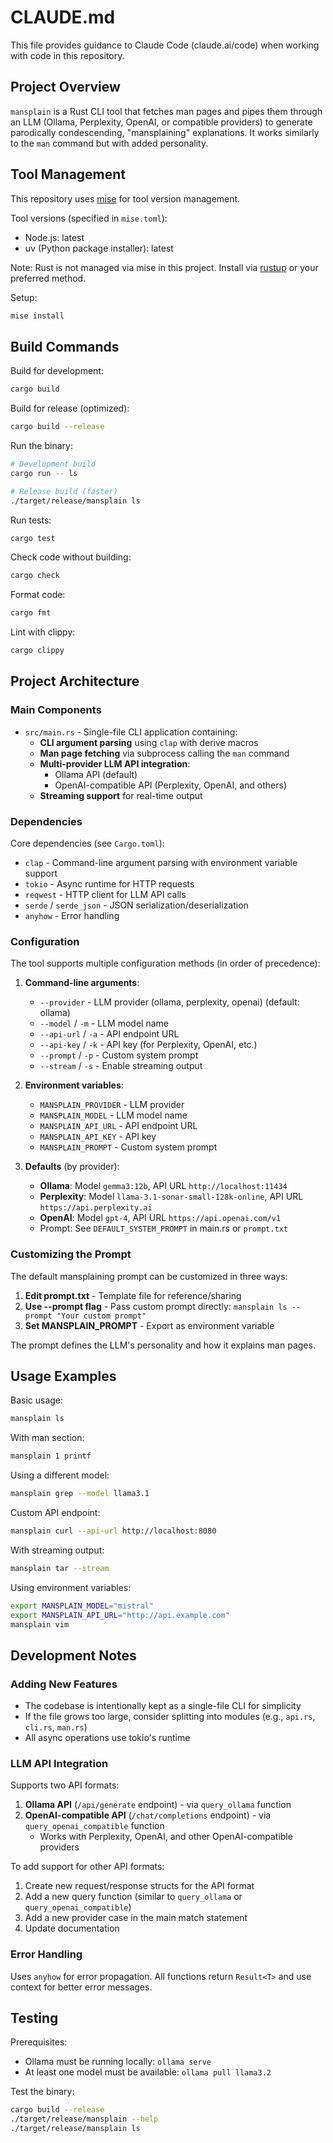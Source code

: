 # CLAUDE.md

This file provides guidance to Claude Code (claude.ai/code) when working with code in this repository.

## Project Overview

`mansplain` is a Rust CLI tool that fetches man pages and pipes them through an LLM (Ollama, Perplexity, OpenAI, or compatible providers) to generate parodically condescending, "mansplaining" explanations. It works similarly to the `man` command but with added personality.

## Tool Management

This repository uses [mise](https://mise.jdx.dev/) for tool version management.

Tool versions (specified in `mise.toml`):
- Node.js: latest
- uv (Python package installer): latest

Note: Rust is not managed via mise in this project. Install via [rustup](https://rustup.rs/) or your preferred method.

Setup:
```bash
mise install
```

## Build Commands

Build for development:
```bash
cargo build
```

Build for release (optimized):
```bash
cargo build --release
```

Run the binary:
```bash
# Development build
cargo run -- ls

# Release build (faster)
./target/release/mansplain ls
```

Run tests:
```bash
cargo test
```

Check code without building:
```bash
cargo check
```

Format code:
```bash
cargo fmt
```

Lint with clippy:
```bash
cargo clippy
```

## Project Architecture

### Main Components

- `src/main.rs` - Single-file CLI application containing:
  - **CLI argument parsing** using `clap` with derive macros
  - **Man page fetching** via subprocess calling the `man` command
  - **Multi-provider LLM API integration**:
    - Ollama API (default)
    - OpenAI-compatible API (Perplexity, OpenAI, and others)
  - **Streaming support** for real-time output

### Dependencies

Core dependencies (see `Cargo.toml`):
- `clap` - Command-line argument parsing with environment variable support
- `tokio` - Async runtime for HTTP requests
- `reqwest` - HTTP client for LLM API calls
- `serde` / `serde_json` - JSON serialization/deserialization
- `anyhow` - Error handling

### Configuration

The tool supports multiple configuration methods (in order of precedence):

1. **Command-line arguments**:
   - `--provider` - LLM provider (ollama, perplexity, openai) (default: ollama)
   - `--model` / `-m` - LLM model name
   - `--api-url` / `-a` - API endpoint URL
   - `--api-key` / `-k` - API key (for Perplexity, OpenAI, etc.)
   - `--prompt` / `-p` - Custom system prompt
   - `--stream` / `-s` - Enable streaming output

2. **Environment variables**:
   - `MANSPLAIN_PROVIDER` - LLM provider
   - `MANSPLAIN_MODEL` - LLM model name
   - `MANSPLAIN_API_URL` - API endpoint URL
   - `MANSPLAIN_API_KEY` - API key
   - `MANSPLAIN_PROMPT` - Custom system prompt

3. **Defaults** (by provider):
   - **Ollama**: Model `gemma3:12b`, API URL `http://localhost:11434`
   - **Perplexity**: Model `llama-3.1-sonar-small-128k-online`, API URL `https://api.perplexity.ai`
   - **OpenAI**: Model `gpt-4`, API URL `https://api.openai.com/v1`
   - Prompt: See `DEFAULT_SYSTEM_PROMPT` in main.rs or `prompt.txt`

### Customizing the Prompt

The default mansplaining prompt can be customized in three ways:

1. **Edit prompt.txt** - Template file for reference/sharing
2. **Use --prompt flag** - Pass custom prompt directly: `mansplain ls --prompt "Your custom prompt"`
3. **Set MANSPLAIN_PROMPT** - Export as environment variable

The prompt defines the LLM's personality and how it explains man pages.

## Usage Examples

Basic usage:
```bash
mansplain ls
```

With man section:
```bash
mansplain 1 printf
```

Using a different model:
```bash
mansplain grep --model llama3.1
```

Custom API endpoint:
```bash
mansplain curl --api-url http://localhost:8080
```

With streaming output:
```bash
mansplain tar --stream
```

Using environment variables:
```bash
export MANSPLAIN_MODEL="mistral"
export MANSPLAIN_API_URL="http://api.example.com"
mansplain vim
```

## Development Notes

### Adding New Features

- The codebase is intentionally kept as a single-file CLI for simplicity
- If the file grows too large, consider splitting into modules (e.g., `api.rs`, `cli.rs`, `man.rs`)
- All async operations use tokio's runtime

### LLM API Integration

Supports two API formats:

1. **Ollama API** (`/api/generate` endpoint) - via `query_ollama` function
2. **OpenAI-compatible API** (`/chat/completions` endpoint) - via `query_openai_compatible` function
   - Works with Perplexity, OpenAI, and other OpenAI-compatible providers

To add support for other API formats:

1. Create new request/response structs for the API format
2. Add a new query function (similar to `query_ollama` or `query_openai_compatible`)
3. Add a new provider case in the main match statement
4. Update documentation

### Error Handling

Uses `anyhow` for error propagation. All functions return `Result<T>` and use context for better error messages.

## Testing

Prerequisites:
- Ollama must be running locally: `ollama serve`
- At least one model must be available: `ollama pull llama3.2`

Test the binary:
```bash
cargo build --release
./target/release/mansplain --help
./target/release/mansplain ls
```
